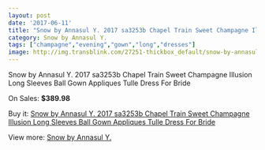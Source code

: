 ```yaml
---
layout: post
date: '2017-06-11'
title: "Snow by Annasul Y. 2017 sa3253b Chapel Train Sweet Champagne Illusion Long Sleeves Ball Gown Appliques Tulle Dress For Bride"
category: Snow by Annasul Y.
tags: ["champagne","evening","gown","long","dresses"]
image: http://img.transblink.com/27251-thickbox_default/snow-by-annasul-y-2017-sa3253b-chapel-train-sweet-champagne-illusion-long-sleeves-ball-gown-appliques-tulle-dress-for-bride.jpg
---
```

Snow by Annasul Y. 2017 sa3253b Chapel Train Sweet Champagne Illusion Long Sleeves Ball Gown Appliques Tulle Dress For Bride

On Sales: **$389.98**
<a href="https://www.transblink.com/en/snow-by-annasul-y-/8600-snow-by-annasul-y-2017-sa3253b-chapel-train-sweet-champagne-illusion-long-sleeves-ball-gown-appliques-tulle-dress-for-bride.html"><amp-img layout="responsive" width="600" height="600" src="//img.transblink.com/27251-thickbox_default/snow-by-annasul-y-2017-sa3253b-chapel-train-sweet-champagne-illusion-long-sleeves-ball-gown-appliques-tulle-dress-for-bride.jpg" alt="Snow by Annasul Y. 2017 sa3253b Chapel Train Sweet Champagne Illusion Long Sleeves Ball Gown Appliques Tulle Dress For Bride 0" /></a>
<a href="https://www.transblink.com/en/snow-by-annasul-y-/8600-snow-by-annasul-y-2017-sa3253b-chapel-train-sweet-champagne-illusion-long-sleeves-ball-gown-appliques-tulle-dress-for-bride.html"><amp-img layout="responsive" width="600" height="600" src="//img.transblink.com/27255-thickbox_default/snow-by-annasul-y-2017-sa3253b-chapel-train-sweet-champagne-illusion-long-sleeves-ball-gown-appliques-tulle-dress-for-bride.jpg" alt="Snow by Annasul Y. 2017 sa3253b Chapel Train Sweet Champagne Illusion Long Sleeves Ball Gown Appliques Tulle Dress For Bride 1" /></a>
<a href="https://www.transblink.com/en/snow-by-annasul-y-/8600-snow-by-annasul-y-2017-sa3253b-chapel-train-sweet-champagne-illusion-long-sleeves-ball-gown-appliques-tulle-dress-for-bride.html"><amp-img layout="responsive" width="600" height="600" src="//img.transblink.com/27254-thickbox_default/snow-by-annasul-y-2017-sa3253b-chapel-train-sweet-champagne-illusion-long-sleeves-ball-gown-appliques-tulle-dress-for-bride.jpg" alt="Snow by Annasul Y. 2017 sa3253b Chapel Train Sweet Champagne Illusion Long Sleeves Ball Gown Appliques Tulle Dress For Bride 2" /></a>
<a href="https://www.transblink.com/en/snow-by-annasul-y-/8600-snow-by-annasul-y-2017-sa3253b-chapel-train-sweet-champagne-illusion-long-sleeves-ball-gown-appliques-tulle-dress-for-bride.html"><amp-img layout="responsive" width="600" height="600" src="//img.transblink.com/27253-thickbox_default/snow-by-annasul-y-2017-sa3253b-chapel-train-sweet-champagne-illusion-long-sleeves-ball-gown-appliques-tulle-dress-for-bride.jpg" alt="Snow by Annasul Y. 2017 sa3253b Chapel Train Sweet Champagne Illusion Long Sleeves Ball Gown Appliques Tulle Dress For Bride 3" /></a>
<a href="https://www.transblink.com/en/snow-by-annasul-y-/8600-snow-by-annasul-y-2017-sa3253b-chapel-train-sweet-champagne-illusion-long-sleeves-ball-gown-appliques-tulle-dress-for-bride.html"><amp-img layout="responsive" width="600" height="600" src="//img.transblink.com/27252-thickbox_default/snow-by-annasul-y-2017-sa3253b-chapel-train-sweet-champagne-illusion-long-sleeves-ball-gown-appliques-tulle-dress-for-bride.jpg" alt="Snow by Annasul Y. 2017 sa3253b Chapel Train Sweet Champagne Illusion Long Sleeves Ball Gown Appliques Tulle Dress For Bride 4" /></a>

Buy it: [Snow by Annasul Y. 2017 sa3253b Chapel Train Sweet Champagne Illusion Long Sleeves Ball Gown Appliques Tulle Dress For Bride](https://www.transblink.com/en/snow-by-annasul-y-/8600-snow-by-annasul-y-2017-sa3253b-chapel-train-sweet-champagne-illusion-long-sleeves-ball-gown-appliques-tulle-dress-for-bride.html "Snow by Annasul Y. 2017 sa3253b Chapel Train Sweet Champagne Illusion Long Sleeves Ball Gown Appliques Tulle Dress For Bride")

View more: [Snow by Annasul Y.](https://www.transblink.com/en/76-snow-by-annasul-y- "Snow by Annasul Y.")